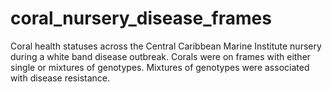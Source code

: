 # coral_nursery_disease_frames

Coral health statuses across the Central Caribbean Marine Institute nursery during a white band disease outbreak. Corals were on frames with either single or mixtures of genotypes. Mixtures of genotypes were associated with disease resistance. 
